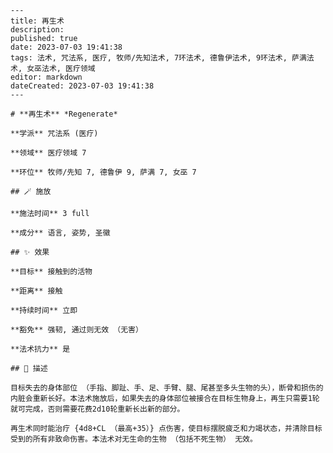 
    ---
    title: 再生术
    description: 
    published: true
    date: 2023-07-03 19:41:38
    tags: 法术, 咒法系, 医疗, 牧师/先知法术, 7环法术, 德鲁伊法术, 9环法术, 萨满法术, 女巫法术, 医疗领域
    editor: markdown
    dateCreated: 2023-07-03 19:41:38
    ---

    # **再生术** *Regenerate*

    **学派** 咒法系 (医疗) 

    **领域** 医疗领域 7

    **环位** 牧师/先知 7, 德鲁伊 9, 萨满 7, 女巫 7

    ## 🪄 施放

    **施法时间** 3 full

    **成分** 语言, 姿势, 圣徽

    ## ✨ 效果 

    **目标** 接触到的活物 

    **距离** 接触  

    **持续时间** 立即 

    **豁免** 强韧, 通过则无效 （无害）

    **法术抗力** 是

    ## 📖 描述

    目标失去的身体部位 （手指、脚趾、手、足、手臂、腿、尾甚至多头生物的头），断骨和损伤的内脏会重新长好。本法术施放后，如果失去的身体部位被接合在目标生物身上，再生只需要1轮就可完成，否则需要花费2d10轮重新长出新的部分。

    再生术同时能治疗 {4d8+CL （最高+35）} 点伤害，使目标摆脱疲乏和力竭状态，并清除目标受到的所有非致命伤害。本法术对无生命的生物 （包括不死生物） 无效。
    